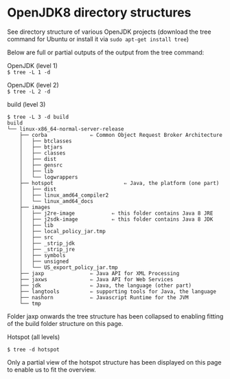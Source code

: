# OpenJDK8 directory structures

See directory structure of various OpenJDK projects
(download the tree command for Ubuntu or install it via ```sudo apt-get install tree```)

Below are full or partial outputs of the output from the tree command:
 
OpenJDK (level 1) <br/>
```$ tree -L 1 -d```


OpenJDK (level 2) <br/>
```$ tree -L 2 -d```


build (level 3) <br/>
```
$ tree -L 3 -d build
build
└── linux-x86_64-normal-server-release
    ├── corba              ⇐ Common Object Request Broker Architecture
    │   ├── btclasses
    │   ├── btjars
    │   ├── classes
    │   ├── dist
    │   ├── gensrc
    │   ├── lib
    │   └── logwrappers
    ├── hotspot                       ⇐ Java, the platform (one part)
    │   ├── dist
    │   ├── linux_amd64_compiler2
    │   └── linux_amd64_docs
    ├── images
    │   ├── j2re-image            ⇐ this folder contains Java 8 JRE 
    │   ├── j2sdk-image           ⇐ this folder contains Java 8 JDK
    │   ├── lib
    │   ├── local_policy_jar.tmp
    │   ├── src
    │   ├── _strip_jdk
    │   ├── _strip_jre
    │   ├── symbols
    │   ├── unsigned
    │   └── US_export_policy_jar.tmp
    ├── jaxp               ⇐ Java API for XML Processing
    ├── jaxws              ⇐ Java API for Web Services
    ├── jdk                ⇐ Java, the language (other part)
    ├── langtools          ⇐ supporting tools for Java, the language
    ├── nashorn            ⇐ Javascript Runtime for the JVM
    └── tmp
```
Folder jaxp onwards the tree structure has been collapsed to enabling fitting of the build folder structure on this page.


Hotspot (all levels)
```
$ tree -d hotspot
```

Only a partial view of the hotspot structure has been displayed on this page to enable us to fit the overview.